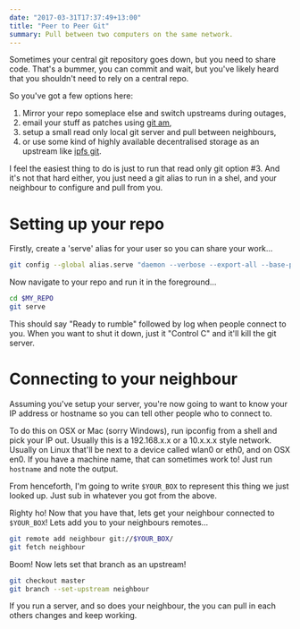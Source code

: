 ```yaml
---
date: "2017-03-31T17:37:49+13:00"
title: "Peer to Peer Git"
summary: Pull between two computers on the same network.
---
```


Sometimes your central git repository goes down, but you need to share code. That's a bummer, you can commit and wait, but you've likely heard that you shouldn't need to rely on a central repo.

So you've got a few options here:

1. Mirror your repo someplace else and switch upstreams during outages,
2. email your stuff as patches using [git am][2],
3. setup a small read only local git server and pull between neighbours,
4. or use some kind of highly available decentralised storage as an upstream like [ipfs git][4].

I feel the easiest thing to do is just to run that read only git option #3. And it's not that hard either, you just need a git alias to run in a shel, and your neighbour to configure and pull from you.

# Setting up your repo

Firstly, create a 'serve' alias for your user so you can share your work...

```bash
git config --global alias.serve "daemon --verbose --export-all --base-path=.git --reuseaddr --strict-paths .git/"
```

Now navigate to your repo and run it in the foreground...

```bash
cd $MY_REPO
git serve
```

This should say "Ready to rumble" followed by log when people connect to you. When you want to shut it down, just it "Control C" and it'll kill the git server.

# Connecting to your neighbour

Assuming you've setup your server, you're now going to want to know your IP address or hostname so you can tell other people who to connect to.

To do this on OSX or Mac (sorry Windows), run ipconfig from a shell and pick your IP out. Usually this is a 192.168.x.x or a 10.x.x.x style network. Usually on Linux that'll be next to a device called wlan0 or eth0, and on OSX en0. If you have a machine name, that can sometimes work to! Just run `hostname` and note the output.

From henceforth, I'm going to write `$YOUR_BOX` to represent this thing we just looked up. Just sub in whatever you got from the above.

Righty ho! Now that you have that, lets get your neighbour connected to `$YOUR_BOX`! Lets add you to your neighbours remotes...

```bash
git remote add neighbour git://$YOUR_BOX/
git fetch neighbour
```

Boom! Now lets set that branch as an upstream!

```bash
git checkout master
git branch --set-upstream neighbour
```

If you run a server, and so does your neighbour, the you can pull in each others changes and keep working.

[2]: https://git-scm.com/docs/git-am
[4]: https://github.com/larsks/git-remote-ipfs
